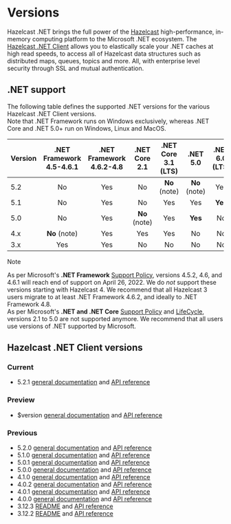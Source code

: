 # Versions

Hazelcast .NET brings the full power of the [Hazelcast](https://hazelcast.com) high-performance, in-memory computing platform to the Microsoft .NET ecosystem. The [Hazelcast .NET Client](https://hazelcast.com/clients/dotnet/) allows you to elastically scale your .NET caches at high read speeds, to access all of Hazelcast data structures such as distributed maps, queues, topics and more. All, with enterprise level security through SSL and mutual authentication.

## .NET support

The following table defines the supported .NET versions for the various Hazelcast .NET Client versions.  
Note that .NET Framework runs on Windows exclusively, whereas .NET Core and .NET 5.0+ run on Windows, Linux and MacOS.

|Version|.NET Framework<br/>4.5-4.6.1|.NET Framework<br/>4.6.2-4.8|.NET Core<br/>2.1|.NET Core<br/>3.1 (LTS)|.NET<br/>5.0|.NET<br/>6.0 (LTS)|.NET<br/>7.0|
|-|:-:|:-:|:-:|:-:|:-:|:-:|:-:|
|5.2|No|Yes|No|**No** (note)|**No** (note)|Yes|**Yes**|
|5.1|No|Yes|No|Yes|Yes|**Yes**|No|
|5.0|No|Yes|**No** (note)|Yes|**Yes**|No|No|
|4.x|**No** (note)|Yes|Yes|Yes|No|No|No|
|3.x|Yes|Yes|No|No|No|No|No|

> [!NOTE]
> As per Microsoft's **.NET Framework** [Support Policy](https://docs.microsoft.com/en-us/lifecycle/products/microsoft-net-framework), versions 4.5.2, 4.6, and 4.6.1 will reach end of support on April 26, 2022. We do *not* support these versions starting with Hazelcast 4. We recommend that all Hazelcast 3 users migrate to at least .NET Framework 4.6.2, and ideally to .NET Framework 4.8.  
> As per Microsoft's **.NET and .NET Core** [Support Policy](https://docs.microsoft.com/en-us/lifecycle/products/microsoft-net-and-net-core) and [LifeCycle](https://dotnet.microsoft.com/en-us/platform/support/policy/dotnet-core), versions 2.1 to 5.0 are not supported anymore. We recommend that all users use versions of .NET supported by Microsoft.

## Hazelcast .NET Client versions

### Current

* <curdoc>5.2.1 [general documentation](xref:doc-index-5-2-1) and [API reference](xref:api-index-5-2-1)</curdoc>

### Preview

* <devdoc>$version [general documentation](dev/doc/index.md) and [API reference](dev/api/index.md)</devdoc>

### Previous

<prevdoc></prevdoc>
* 5.2.0 [general documentation](xref:doc-index-5-2-0) and [API reference](xref:api-index-5-2-0)
* 5.1.0 [general documentation](xref:doc-index-5-1-0) and [API reference](xref:api-index-5-1-0)
* 5.0.1 [general documentation](xref:doc-index-5-0-1) and [API reference](xref:api-index-5-0-1)
* 5.0.0 [general documentation](xref:doc-index-5-0-0) and [API reference](xref:api-index-5-0-0)
* 4.1.0 [general documentation](xref:doc-index-4-1-0) and [API reference](xref:api-index-4-1-0)
* 4.0.2 [general documentation](xref:doc-index-4-0-2) and [API reference](xref:api-index-4-0-2)
* 4.0.1 [general documentation](xref:doc-index-4-0-1) and [API reference](xref:api-index-4-0-1)
* 4.0.0 [general documentation](xref:doc-index-4-0-0) and [API reference](xref:api-index-4-0-0)
* 3.12.3 [README](xref:doc-index-3-12-3) and [API reference](xref:api-index-3-12-3)
* 3.12.2 [README](xref:doc-index-3-12-2) and [API reference](xref:api-index-3-12-2)